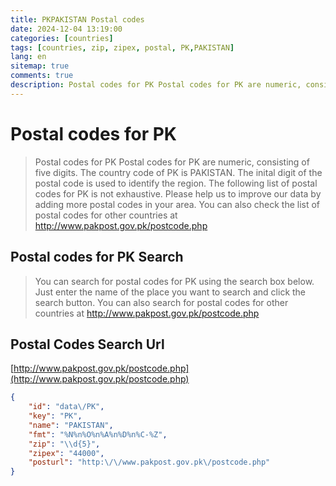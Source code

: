 ```yaml
---
title: PKPAKISTAN Postal codes 
date: 2024-12-04 13:19:00
categories: [countries]
tags: [countries, zip, zipex, postal, PK,PAKISTAN]
lang: en
sitemap: true
comments: true
description: Postal codes for PK Postal codes for PK are numeric, consisting of five digits. The country code of PK is PAKISTAN. The inital digit of the postal code is used to identify the region. The following list of postal codes for PK is not exhaustive. Please help us to improve our data by adding more postal codes in your area. You can also check the list of postal codes for other countries at http://www.pakpost.gov.pk/postcode.php
---
```


# Postal codes for PK
> Postal codes for PK Postal codes for PK are numeric, consisting of five digits. The country code of PK is PAKISTAN. The inital digit of the postal code is used to identify the region. The following list of postal codes for PK is not exhaustive. Please help us to improve our data by adding more postal codes in your area. You can also check the list of postal codes for other countries at http://www.pakpost.gov.pk/postcode.php

## Postal codes for PK Search 
> You can search for postal codes for PK using the search box below. Just enter the name of the place you want to search and click the search button. You can also search for postal codes for other countries at http://www.pakpost.gov.pk/postcode.php

## Postal Codes Search Url

[http://www.pakpost.gov.pk/postcode.php](http://www.pakpost.gov.pk/postcode.php)
```json
{
    "id": "data\/PK",
    "key": "PK",
    "name": "PAKISTAN",
    "fmt": "%N%n%O%n%A%n%D%n%C-%Z",
    "zip": "\\d{5}",
    "zipex": "44000",
    "posturl": "http:\/\/www.pakpost.gov.pk\/postcode.php"
}
```
